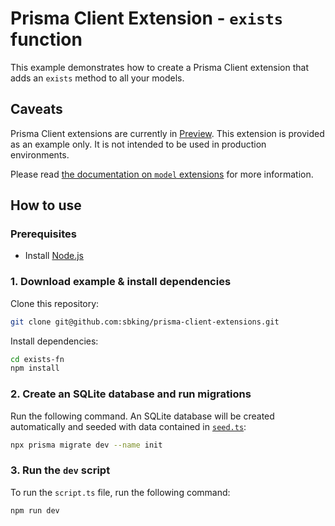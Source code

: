 # Prisma Client Extension - `exists` function

This example demonstrates how to create a Prisma Client extension that adds an `exists` method to all your models.


## Caveats

Prisma Client extensions are currently in [Preview](https://www.prisma.io/docs/about/prisma/releases#preview). This extension is provided as an example only. It is not intended to be used in production environments.

Please read [the documentation on `model` extensions](https://www.prisma.io/docs/concepts/components/prisma-client/client-extensions/model) for more information.

## How to use

### Prerequisites

- Install [Node.js](https://nodejs.org/en/download/)

### 1. Download example & install dependencies

Clone this repository:

```sh
git clone git@github.com:sbking/prisma-client-extensions.git
```

Install dependencies:

```sh
cd exists-fn
npm install
```

### 2. Create an SQLite database and run migrations

Run the following command. An SQLite database will be created automatically and seeded with data contained in [`seed.ts`](./prisma/seed.ts):

```sh
npx prisma migrate dev --name init
```

### 3. Run the `dev` script

To run the `script.ts` file, run the following command:

```sh
npm run dev
```
